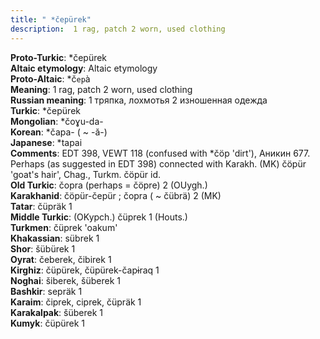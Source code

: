 ```yaml
---
title: " *čepürek"
description:  1 rag, patch 2 worn, used clothing
---
```


<strong>Proto-Turkic</strong>:  *čepürek<br>
<strong>Altaic etymology</strong>:  Altaic etymology<br>
<strong> Proto-Altaic</strong>:  *č`ep`à<br>
<strong>Meaning</strong>:  1 rag, patch 2 worn, used clothing<br>
<strong>Russian meaning</strong>:  1 тряпка, лохмотья 2 изношенная одежда<br>
<strong>Turkic</strong>:  *čepürek<br>
<strong>Mongolian</strong>:  *čoɣu-da-<br>
<strong>Korean</strong>:  *čapa- ( ~ -ă-)<br>
<strong>Japanese</strong>:  *tapai<br>
<strong>Comments</strong>:  EDT 398, VEWT 118 (confused with *čöp 'dirt'), Аникин 677. Perhaps (as suggested in EDT 398) connected with Karakh. (MK) čöpür 'goat's hair', Chag., Turkm. čöpür id.<br>
<strong>Old Turkic</strong>:  čopra (perhaps = čöpre) 2 (OUygh.)<br>
<strong>Karakhanid</strong>:  čöpür-čepür ; čopra ( ~ čübrä) 2 (MK)<br>
<strong>Tatar</strong>:  čüpräk 1<br>
<strong>Middle Turkic</strong>:  (OKypch.) čüprek 1 (Houts.)<br>
<strong>Turkmen</strong>:  čüprek 'oakum'<br>
<strong>Khakassian</strong>:  sübrek 1<br>
<strong>Shor</strong>:  šübürek 1<br>
<strong>Oyrat</strong>:  čeberek, čibirek 1<br>
<strong>Kirghiz</strong>:  čüpürek, čüpürek-čapɨraq 1<br>
<strong>Noghai</strong>:  šiberek, šüberek 1<br>
<strong>Bashkir</strong>:  sepräk 1<br>
<strong>Karaim</strong>:  čiprek, ciprek, čüpräk 1<br>
<strong>Karakalpak</strong>:  šüberek 1<br>
<strong>Kumyk</strong>:  čüpürek 1<br>


